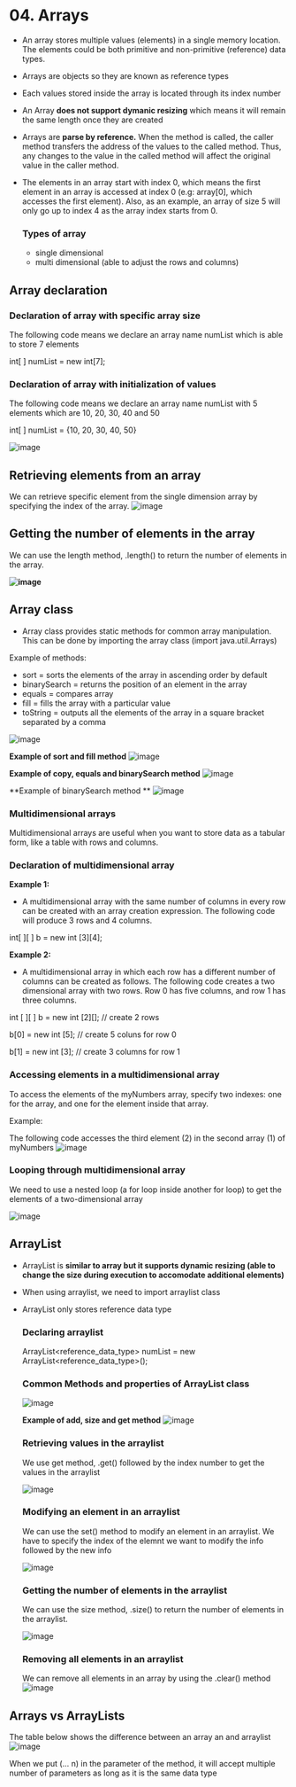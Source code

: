 # 04. Arrays
- An array stores multiple values (elements) in a single memory location. The elements could be both primitive and non-primitive (reference) data types.
- Arrays are objects so they are known as reference types
- Each values stored inside the array is located through its index number
- An Array **does not support dymanic resizing** which means it will remain the same length once they are created
- Arrays are **parse by reference.** When the method is called, the caller method transfers the address of the values to the called method. Thus, any changes to the value in the called method will affect the original value in the caller method.
- The elements in an array start with index 0, which means the first element in an array is accessed at index 0 (e.g: array[0], which accesses the first element). Also, as an example, an array of size 5 will only go up to index 4 as the array index starts from 0.

  ### Types of array
  - single dimensional 
  - multi dimensional (able to adjust the rows and columns)
  
## Array declaration

  ### Declaration of array with specific array size
  The following code means we declare an array name numList which is able to store 7 elements
  
  int[ ] numList = new int[7];

  ### Declaration of array with initialization of values
  The following code means we declare an array name numList with 5 elements which are 10, 20, 30, 40 and 50
  
  int[ ] numList = {10, 20, 30, 40, 50}

  ![image](https://github.com/Fong20/Learning-repository/assets/150316121/2f04e981-c3ee-495f-9e29-9f12a2239614)

## Retrieving elements from an array
We can retrieve specific element from the single dimension array by specifying the index of the array. 
![image](https://github.com/Fong20/Learning-repository/assets/150316121/ea80f400-5e83-474d-b850-63033d0d9ed2)

## Getting the number of elements in the array
We can use the length method, .length() to return the number of elements in the array.

**![image](https://github.com/Fong20/Learning-repository/assets/150316121/072733e0-ec5e-4eac-a154-1d37e2c651d2)**

## Array class
- Array class provides static methods for common array manipulation. This can be done by importing the array class (import java.util.Arrays)

Example of methods:
- sort = sorts the elements of the array in ascending order by default
- binarySearch = returns the position of an element in the array
- equals = compares array
- fill = fills the array with a particular value
- toString =  outputs all the elements of the array in a square bracket separated by a comma

![image](https://github.com/Fong20/Learning-repository/assets/150316121/adfa2aa4-d054-48d4-a8ef-fe39b0783270)

**Example of sort and fill method**
![image](https://github.com/Fong20/Learning-repository/assets/150316121/77401c9c-855e-4145-ad41-55576af8ab2e)

**Example of copy, equals and binarySearch method**
![image](https://github.com/Fong20/Learning-repository/assets/150316121/4f21c1e1-4525-4f65-a2c5-bbf0ed9fcc0b)

**Example of binarySearch method **
![image](https://github.com/Fong20/Learning-repository/assets/150316121/52fe9297-024b-4755-9209-6e098f71e308)

### Multidimensional arrays
Multidimensional arrays are useful when you want to store data as a tabular form, like a table with rows and columns.

  ### Declaration of multidimensional array
  
  **Example 1:**
  - A multidimensional array with the same number of columns in every row can be created with an array creation expression. The following code will produce 3 rows and 4 columns.
  
  int[ ][ ] b = new int [3][4];

  **Example 2:**
  - A multidimensional array in which each row has a different number of columns can be created as follows. The following code creates a two dimensional array with two rows. Row 0 has five columns, and row 1 has three columns.
    
  int [ ][ ] b = new int [2][]; // create 2 rows
  
  b[0] = new int [5]; // create 5 coluns for row 0
  
  b[1] = new int [3]; // create 3 columns for row 1

  ### Accessing elements in a multidimensional array
  To access the elements of the myNumbers array, specify two indexes: one for the array, and one for the element inside that array.

  Example:

  The following code accesses the third element (2) in the second array (1) of myNumbers
  ![image](https://github.com/Fong20/Learning-repository/assets/150316121/436edc88-03bb-41bd-8891-1d6982eb4c5c)

  ### Looping through multidimensional array
  We need to use a nested loop (a for loop inside another for loop) to get the elements of a two-dimensional array
  
  ![image](https://github.com/Fong20/Learning-repository/assets/150316121/db2b5093-00b4-4a3c-ad7e-877b541f92fe)


## ArrayList
- ArrayList is **similar to array but it supports dynamic resizing (able to change the size during execution to accomodate additional elements)**
- When using arraylist, we need to import arraylist class
- ArrayList only stores reference data type

  ### Declaring arraylist
  ArrayList<reference_data_type> numList = new ArrayList<reference_data_type>();

  ### Common Methods and properties of ArrayList class
  ![image](https://github.com/Fong20/Learning-repository/assets/150316121/e2858dba-69d5-42ee-864b-d96307deeb2e)

  **Example of add, size and get method**
  ![image](https://github.com/Fong20/Learning-repository/assets/150316121/e46dbd94-0c57-4ab0-a152-3b90091210a3)
  
  ### Retrieving values in the arraylist
  We use get method, .get() followed by the index number to get the values in the arraylist

  ![image](https://github.com/Fong20/Learning-repository/assets/150316121/dd80d59f-78c2-484e-8902-d6c5d443b6a6)

  ### Modifying an element in an arraylist
  We can use the set() method to modify an element in an arraylist. We have to specify the index of the elemnt we want to modify the info followed by the new info
  
  ![image](https://github.com/Fong20/Learning-repository/assets/150316121/8ddc9f8b-018e-44e8-abb0-0cd24ae1a4b2)

  ### Getting the number of elements in the arraylist
  We can use the size method, .size() to return the number of elements in the arraylist.

  ![image](https://github.com/Fong20/Learning-repository/assets/150316121/6a345311-1060-4e66-a812-d5627ada70c3)

  ### Removing all elements in an arraylist
  We can remove all elements in an array by using the .clear() method
  ![image](https://github.com/Fong20/Learning-repository/assets/150316121/7ddc756b-eae4-4769-a101-2c636281853e)

## Arrays vs ArrayLists
The table below shows the difference between an array an and arraylist
![image](https://github.com/Fong20/Learning-repository/assets/150316121/47ba29a2-2fd2-4aa9-87b3-2e417e966bc1)




When we put (... n) in the parameter of the method, it will accept multiple number of parameters as long as it is the same data type
